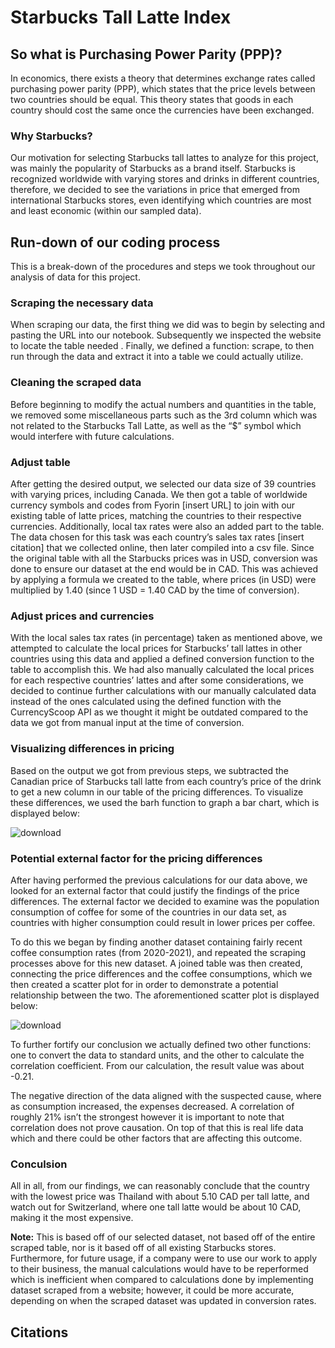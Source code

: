 # Starbucks Tall Latte Index

## So what is Purchasing Power Parity (PPP)?
In economics, there exists a theory that determines exchange rates called purchasing power parity (PPP), which states that the price levels between two countries should be equal. This theory states that goods in each country should cost the same once the currencies have been exchanged.

### Why Starbucks?
Our motivation for selecting Starbucks tall lattes to analyze for this project, was mainly the popularity of Starbucks as a brand itself. Starbucks is recognized worldwide with varying stores and drinks in different countries, therefore, we decided to see the variations in price that emerged from international Starbucks stores, even identifying which countries are most and least economic (within our sampled data). 

## Run-down of our coding process
This is a break-down of the procedures and steps we took throughout our analysis of data for this project. 

### Scraping the necessary data 
When scraping our data, the first thing we did was to begin by selecting and pasting the URL into our notebook. Subsequently we inspected the website to locate the table needed . Finally, we defined a function: scrape, to then run through the data and extract it into a table we could actually utilize.

### Cleaning the scraped data 
Before beginning to modify the actual numbers and quantities in the table, we removed some miscellaneous parts such as the 3rd column which was not related to the Starbucks Tall Latte, as well as the “$” symbol which would interfere with future calculations. 

### Adjust table
After getting the desired output, we selected our data size of 39 countries with varying prices, including Canada. We then got a table of worldwide currency symbols and codes from Fyorin [insert URL] to join with our existing table of latte prices, matching the countries to their respective currencies. Additionally, local tax rates were also an added part to the table. The data chosen for this task was each country’s sales tax rates [insert citation] that we collected online, then later compiled into a csv file. Since the original table with all the Starbucks prices was in USD, conversion was done to ensure our dataset at the end would be in CAD. This was achieved by applying a formula we created to the table, where prices (in USD) were multiplied by 1.40 (since 1 USD = 1.40 CAD by the time of conversion). 

### Adjust prices and currencies
With the local sales tax rates (in percentage) taken as mentioned above, we attempted to calculate the local prices for Starbucks’ tall lattes in other countries using this data and applied a defined conversion function to the table to accomplish this. We had also manually calculated the local prices for each respective countries’ lattes and after some considerations, we decided to continue further calculations with our manually calculated data instead of the ones calculated using the defined function with the CurrencyScoop API as we thought it might be outdated compared to the data we got from manual input at the time of conversion. 


### Visualizing differences in pricing 
Based on the output we got from previous steps, we subtracted the Canadian price of Starbucks tall latte from each country’s price of the drink to get a new column in our table of the pricing differences. To visualize these differences, we used the barh function to graph a bar chart, which is displayed below:

![download](https://github.com/user-attachments/assets/00315acc-649a-489c-97fb-a507846d8401)


### Potential external factor for the pricing differences
After having performed the previous calculations for our data above, we looked for an external factor that could justify the findings of the price differences. The external factor we decided to examine was the population consumption of coffee for some of the countries in our data set, as countries with higher consumption could result in lower prices per coffee. 

To do this we began by finding another dataset containing fairly recent coffee consumption rates (from 2020-2021), and repeated the scraping processes above for this new dataset. A joined table was then created, connecting the price differences and the coffee consumptions, which we then created a scatter plot for in order to demonstrate a potential relationship between the two. The aforementioned scatter plot is displayed below: 

![download](https://github.com/user-attachments/assets/d60a9b74-ae15-49e6-9a1e-8ada73d41cd7)

To further fortify our conclusion we actually defined two other functions: one to convert the data to standard units, and the other to calculate the correlation coefficient. From our calculation, the result value was about -0.21. 

The negative direction of the data aligned with the suspected cause, where as consumption increased, the expenses decreased. A correlation of  roughly 21% isn’t the strongest however it is important to note that correlation does not prove causation. On top of that this is real life data which and there could be other factors that are affecting this outcome.  
 
### Conculsion
All in all, from our findings, we can reasonably conclude that the country with the lowest price was Thailand with about 5.10 CAD per tall latte, and watch out for Switzerland, where one tall latte would be about 10 CAD, making it the most expensive.

**Note:** This is based off of our selected dataset, not based off of the entire scraped table, nor is it based off of all existing Starbucks stores. Furthermore, for future usage, if a company were to use our work to apply to their business, the manual calculations would have to be reperformed which is inefficient when compared to calculations done by implementing dataset scraped from a website; however, it could be more accurate, depending on when the scraped dataset was updated in conversion rates. 


## Citations
